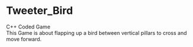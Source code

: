# Tweeter_Bird
C++ Coded Game<br> 
This Game is about flapping up a bird between vertical pillars to cross and move forward. 
